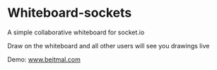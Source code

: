 # Whiteboard-sockets
A simple collaborative whiteboard for socket.io

Draw on the whiteboard and all other users will see you drawings live

Demo: www.beitmal.com


